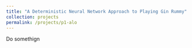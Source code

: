 ```yaml
---
title: "A Deterministic Neural Network Approach to Playing Gin Rummy"
collection: projects
permalink: /projects/p1-alo
---
```

Do somethign